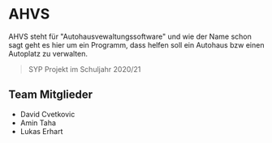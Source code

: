 # AHVS
AHVS steht für "Autohausvewaltungssoftware" und wie der Name schon sagt geht es hier um ein Programm, dass helfen soll ein Autohaus bzw einen Autoplatz zu verwalten.

> SYP Projekt im Schuljahr 2020/21

## Team Mitglieder

- David Cvetkovic
- Amin Taha
- Lukas Erhart
